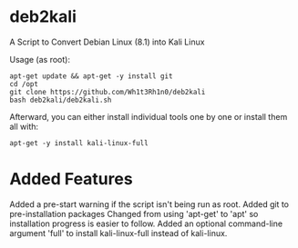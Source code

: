 # deb2kali
A Script to Convert Debian Linux (8.1) into Kali Linux

Usage (as root):

    apt-get update && apt-get -y install git
    cd /opt
    git clone https://github.com/Wh1t3Rh1n0/deb2kali
    bash deb2kali/deb2kali.sh

Afterward, you can either install individual tools one by one or install them all with:

    apt-get -y install kali-linux-full

# Added Features
Added a pre-start warning if the script isn't being run as root.
Added git to pre-installation packages
Changed from using 'apt-get' to 'apt' so installation progress is easier to follow.
Added an optional command-line argument 'full' to install kali-linux-full instead of kali-linux.
